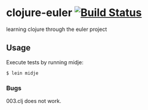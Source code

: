 clojure-euler [![Build Status](https://travis-ci.org/plasma147/clojure-euler.svg?branch=master)](https://travis-ci.org/plasma147/clojure-euler)
=============

learning clojure through the euler project 
## Usage

Execute tests by running midje: 

    $ lein midje

### Bugs

003.clj does not work.



